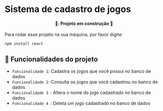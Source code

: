 <h1> Sistema de cadastro de jogos </h1>

<h4 align="center"> 
  🚧: Projeto em construção 🚧
</h4>

Para rodar esse projeto na sua máquina, por favor digite: 

```
npm install react
```

## 🔨 Funcionalidades do projeto

- ` Funcionalidade 1 `: Cadastra os jogos que você possui no banco de dados
- ` Funcionalidade 2 `: Consulta os jogos que você cadastrou no banco de dados
-  `Funcionalidade 3 `: Altera o nome do jogo cadastrado no banco de dados
-  `Funcionalidade 4 `: Deleta um jogo cadastrado no banco de dados   
